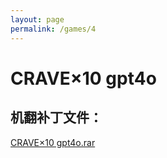 ```yaml
---
layout: page
permalink: /games/4
---
```



# CRAVE×10 gpt4o

## 机翻补丁文件：

[CRAVE×10 gpt4o.rar](../resources/CRAVE%C3%9710%20gpt4o.rar)

 

